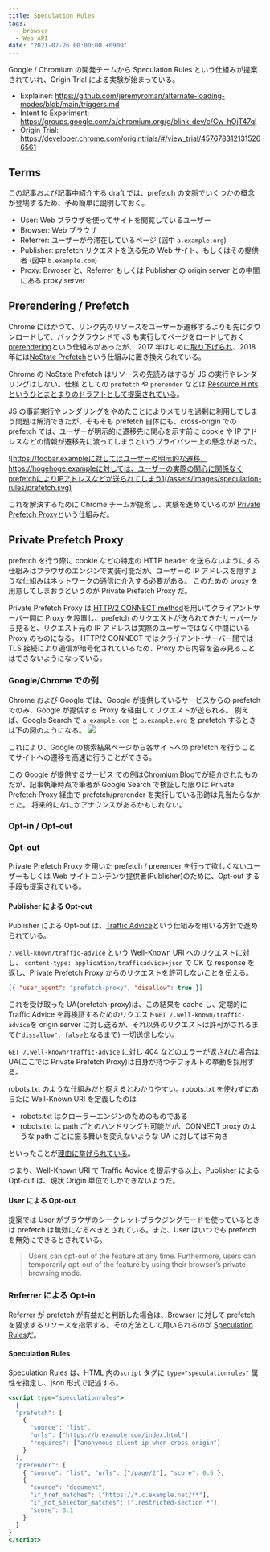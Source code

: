 ```yaml
---
title: Speculation Rules
tags:
  - browser
  - Web API
date: "2021-07-26 00:00:00 +0900"
---
```


Google / Chromium の開発チームから Speculation Rules という仕組みが提案されていれ、Origin Trial による実験が始まっている。

- Explainer: https://github.com/jeremyroman/alternate-loading-modes/blob/main/triggers.md
- Intent to Experiment: https://groups.google.com/a/chromium.org/g/blink-dev/c/Cw-hOjT47qI
- Origin Trial: https://developer.chrome.com/origintrials/#/view_trial/4576783121315266561

## Terms

この記事および記事中紹介する draft では、prefetch の文脈でいくつかの概念が登場するため、予め簡単に説明しておく。

- User: Web ブラウザを使ってサイトを閲覧しているユーザー
- Browser: Web ブラウザ
- Referrer: ユーザーが今滞在しているページ (図中 `a.example.org`)
- Publisher: prefetch リクエストを送る先の Web サイト、もしくはその提供者 (図中 `b.example.com`)
- Proxy: Brwoser と、Referrer もしくは Publisher の origin server との中間にある proxy server

## Prerendering / Prefetch

Chrome にはかつて、リンク先のリソースをユーザーが遷移するよりも先にダウンロードして、バックグラウンドで JS も実行してページをロードしておく[prerendering](https://www.chromium.org/developers/design-documents/prerender)という仕組みがあったが、
2017 年はじめに[取り下げられ](https://groups.google.com/a/chromium.org/g/Blink-dev/c/0nSxuuv9bBw/m/l0pN2tUjCQAJ)、2018 年には[NoState Prefetch](https://developers.google.com/web/updates/2018/07/nostate-prefetch)という仕組みに置き換えられている。

Chrome の NoState Prefetch はリソースの先読みはするが JS の実行やレンダリングはしない。仕様 としての `prefetch` や `prerender` などは [Resource Hints というひとまとまりのドラフトとして提案されている](https://www.w3.org/TR/resource-hints/)。

JS の事前実行やレンダリングをやめたことによりメモリを過剰に利用してしまう問題は解消できたが、そもそも prefetch 自体にも、cross-origin での prefetch では、ユーザーが明示的に遷移先に関心を示す前に cookie や IP アドレスなどの情報が遷移先に渡ってしまうというプライバシー上の懸念があった。

![https://foobar.exampleに対してはユーザーの明示的な遷移、https://hogehoge.exampleに対しては、ユーザーの実際の関心に関係なくprefetchによりIPアドレスなどが送られてしまう](/assets/images/speculation-rules/prefetch.svg)

これを解決するために Chrome チームが提案し、実験を進めているのが [Private Prefetch Proxy](https://github.com/buettner/private-prefetch-proxy)という仕組みだ。

## Private Prefetch Proxy

prefetch を行う際に cookie などの特定の HTTP header を送らないようにする仕組みはブラウザのエンジンで実装可能だが、ユーザーの IP アドレスを隠すような仕組みはネットワークの通信に介入する必要がある。
このための proxy を用意してしまおうというのが Private Prefetch Proxy だ。

Private Prefetch Proxy は [HTTP/2 CONNECT method](https://httpwg.org/specs/rfc7540.html#rfc.section.8.3)を用いてクライアントサーバー間に Proxy を設置し、prefetch のリクエストが送られてきたサーバーから見ると、リクエスト元の IP アドレスは実際のユーザーではなく中間にいる Proxy のものになる。
HTTP/2 CONNECT ではクライアント-サーバー間では TLS 接続により通信が暗号化されているため、Proxy から内容を盗み見ることはできないようになっている。

### Google/Chrome での例

Chrome および Google では、Google が提供しているサービスからの prefetch でのみ、Google が提供する Proxy を経由してリクエストが送られる。
例えば、Google Search で `a.example.com` と `b.example.org` を prefetch するときは下の図のようになる。
![](/assets/images/speculation-rules/ppp-google-example.svg)

これにより、Google の検索結果ページから各サイトへの prefetch を行うことでサイトへの遷移を高速に行うことができる。

この Google が提供するサービス での例は[Chromium Blog](https://blog.chromium.org/2020/12/continuing-our-journey-to-bring-instant.html)でが紹介されたものだが、記事執筆時点で筆者が Google Search で検証した限りは Private Prefetch Proxy 経由で prefetch/prerender を実行している形跡は見当たらなかった。
将来的になにかアナウンスがあるかもしれない。

### Opt-in / Opt-out

### Opt-out

Private Prefetch Proxy を用いた prefetch / prerender を行って欲しくないユーザーもしくは Web サイトコンテンツ提供者(Publisher)のために、Opt-out する手段も提案されている。

#### Publisher による Opt-out

Publisher による Opt-out は、[Traffic Advice](https://github.com/buettner/private-prefetch-proxy/blob/938f6c024330672e68b7085c1fa17483c1bcbe36/traffic-advice.md)という仕組みを用いる方針で進められている。

`/.well-known/traffic-advice` という Well-Known URI へのリクエストに対し、 `content-type: application/trafficadvice+json` で OK な response を返し、Private Prefetch Proxy からのリクエストを許可しないことを伝える。

```json
[{ "user_agent": "prefetch-proxy", "disallow": true }]
```

これを受け取った UA(prefetch-proxy)は、この結果を cache し、定期的に Traffic Advice を再検証するためのリクエスト`GET /.well-known/traffic-advice`を origin server に対し送るが、それ以外のリクエストは許可がされるまで(`"dissallow": false`となるまで) 一切送信しない。

`GET /.well-known/traffic-advice` に対し 404 などのエラーが返された場合は UA(ここでは Private Prefetch Proxy)は自身が持つデフォルトの挙動を採用する。

robots.txt のような仕組みだと捉えるとわかりやすい。robots.txt を使わずにあらたに Well-Known URI を定義したのは

- robots.txt はクローラーエンジンのためのものである
- robots.txt は path ごとのハンドリングも可能だが、CONNECT proxy のような path ごとに振る舞いを変えないような UA に対しては不向き

といったことが[理由に挙げられている](https://github.com/buettner/private-prefetch-proxy/blob/938f6c024330672e68b7085c1fa17483c1bcbe36/traffic-advice.md#why-not-robotstxt)。

つまり、Well-Known URI で Traffic Advice を提示する以上、Publisher による Opt-out は、現状 Origin 単位でしかできないようだ。

#### User による Opt-out

提案では User がブラウザのシークレットブラウジングモードを使っているときは prefetch は無効になるべきとされている。また、User はいつでも prefetch を無効にできるとされている。

> Users can opt-out of the feature at any time. Furthermore, users can temporarily opt-out of the feature by using their browser’s private browsing mode.

### Referrer による Opt-in

Referrer が prefetch が有益だと判断した場合は、Browser に対して prefetch を要求するリソースを指示する。その方法として用いられるのが [Speculation Rules](https://github.com/jeremyroman/alternate-loading-modes/blob/main/triggers.md#speculation-rules)だ。

#### Speculation Rules

Speculation Rules は、HTML 内の`script` タグに `type="speculationrules"` 属性を指定し、json 形式で記述する。

```jsx
<script type="speculationrules">
  {
  "prefetch": [
    {
      "source": "list",
      "urls": ["https://b.example.com/index.html"],
      "requires": ["anonymous-client-ip-when-cross-origin"]
    }
  ],
  "prerender": [
    { "source": "list", "urls": ["/page/2"], "score": 0.5 },
    {
      "source": "document",
      "if_href_matches": ["https://*.c.example.net/**"],
      "if_not_selector_matches": [".restricted-section *"],
      "score": 0.1
    }
  ]
}
</script>
```
